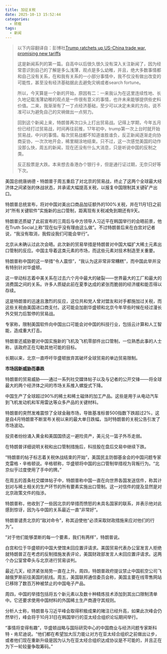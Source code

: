 ```yaml
---
title: 加征关税
date: 2025-10-13 15:52:44
categories:
  - 转载
tags:
  - 新闻
---
```

> 以下内容翻译自：彭博社[Trump ratchets up US-China trade war, promising new tariffs](https://www.reuters.com/world/china/trump-says-weighing-massive-increase-tariffs-chinese-imports-no-reason-meet-with-2025-10-10/)
>
> 这是新闻系列的第一篇。自高中以后很久很久没有深入关注新闻了，因为经常意识到自己的了解是多么浅薄，观点是多么幼稚，并且，绝大多数事情都和自己没有关系，在和我有关系的一小部分事情中，我不仅没有做出改变的可能性，甚至没有经济基础据此去避免灾祸或者search fortune。
>
> 所以，今天算是一个新的开始，原因有二：一来我认为在这里连续性地、长久地记载浅薄幼稚的观点是一件很有意义的事情，也许未来能够提供些史料价值。二来，我渐渐有了一丁点经济基础，至少可以决定未来的方向，说不准可以为避免自己的灾祸做出一点努力。
>
> 回到这个新闻上来，特朗普再次口头上打出贸易战。记得上学期，今年五月份已经打过贸易战，时间再往前推，17年初中，trump第一次上台时就开始贸易战，中兴的事情。每次贸易战都不知道谁胜谁负，反正新闻逐渐走向协商妥协，一次次地开会，稀里糊涂地结束。只不过，这一次感觉美国的动作没那么快，周五的新闻，现在还没有什么大消息，只是听说中国的反制之类。
>
> 反正股票是大跌。本来想去香港办个银行卡，但是通行证过期，无奈只好等下次。

美国总统唐纳德・特朗普于周五重启了对北京的贸易战，终止了这两个全球最大经济体之间紧张的休战状态，并承诺大幅提高关税，以报复中国限制其关键矿产出口。

特朗普总统宣布，将对中国对美出口商品加征额外的100%关税，并在11月1日之前对“所有关键软件”实施新的出口管制，距离现有关税减免到期还有9天。

特朗普还质疑了此前宣布的三周后与中方领导人习近平在韩国举行的会晤前景，他在Truth Social上称“现在似乎没有理由这么做”。不过特朗普后来在白宫对记者说，“我没有取消，我假设我们可能会举行”。

北京从未确认过此次会晤。此次新的贸易举措是特朗普对中国大幅扩大稀土元素出口管制的反应。中国主导着这类元素的市场，而这些元素对技术制造至关重要。

特朗普称中国的这一举措“令人震惊”，“我认为这非常非常糟糕”，而中国此举并没有特别针对华盛顿。

这一举动标志着中美关系在过去六个月中最大的破裂——世界最大的工厂和最大的消费国之间的关系。许多人质疑此前在夏季达成的紧张而脆弱的经济缓和能否得以存续。

这是特朗普的迅速且激烈的反应，这位共和党人曾对盟友和对手都施加过关税，而这些关税由美国进口商支付。这可能会加剧华盛顿和北京今年早些时候在经过漫长外交努力后暂停的贸易战。

专家称，限制美国软件向中国出口可能会对中国的科技行业，包括云计算和人工智能，造成重大打击。

特朗普还威胁要对中国实施新的飞机及飞机零部件出口管制，一位熟悉此事的人士称，该政府正在勾勒其他可能的目标。

长期以来，北京一直呼吁华盛顿放弃其破坏全球贸易的单边贸易限制。

**市场因新威胁而暴跌**

特朗普的贸易威胁——通过一系列社交媒体帖子以及与记者的公开交锋——将全球最大的两个经济体之间的市场关系推入螺旋式下降。

中国生产了全球超过90%的稀土和稀土磁体的加工产品。这些是用于从电动汽车到飞机发动机和军用雷达等众多产品的关键材料。

特朗普的突然发难震惊了全球金融市场，导致基准标普500指数下跌超过2%，这是自4月特朗普不断宣布关税以来的最大单日跌幅，当时特朗普的关税公告引发了市场波动。

投资者纷纷涌入黄金和美国国债这一避险资产，美元兑一篮子外币走弱。

在特朗普详细说明关税和出口管制措施后，科技股在盘后交易中继续下跌。

“特朗普的帖子标志着关税休战结束的开始”，美国民主防御基金会的中国问题专家克雷格・辛格顿说。辛格顿称，华盛顿将中国的出口管制举措视为背叛行为。“北京似乎过度使用了手中的牌。”

在周五的首条社交媒体帖子中，特朗普称中国一直在向世界各国发送信件，称其计划对与稀土相关的生产环节的所有要素实施出口管制。这一对信件的提及显然是对北京政策文件的指涉。

特朗普称，他收到了一些因北京的举措而愤怒的未具名国家的联系，并表示他对此感到惊讶，因为与中国的关系最近一直“非常好”。

特朗普谴责北京的“敌对命令”，称其迫使他“必须采取财政措施来应对他们的行为”。

“对于他们能够垄断的每一个要素，我们有两样”，特朗普说。

白宫和位于华盛顿的中国大使馆未回应置评请求。美国贸易代表办公室发言人拒绝就特朗普正在考虑的反制措施发表评论，美国财政部发言人未回应置评请求。这两个办公室曾牵头与北京进行贸易谈判。

最近几天，经济紧张局势一直在上升。周四，特朗普政府提议禁止中国航空公司飞越俄罗斯前往美国的航线。周五，美国联邦通信委员会称，美国主要在线零售网站已移除了数百万种被禁止的中国电子产品。

周四，中国的举措包括将五个新元素以及数十种精炼技术添加到其出口限制清单中。它还要求使用中国材料的外国稀土生产商遵守其规则。

分析人士称，特朗普与习近平峰会取得积极成果的赌注已经升高，如果此次峰会仍然举行，峰会将于10月31日在韩国举行的亚太经合组织论坛期间举行。

“事情将变得有趣”，华盛顿战略与国际研究中心的中国商业与经济问题专家斯科特・肯尼迪说。“他们都在希望加大压力能让对方在亚太经合组织之前做出让步，或者他们现在重新升级是因为认为在亚太经合组织达成协议是不可能的，并且正在为下一轮较量争取筹码。”
